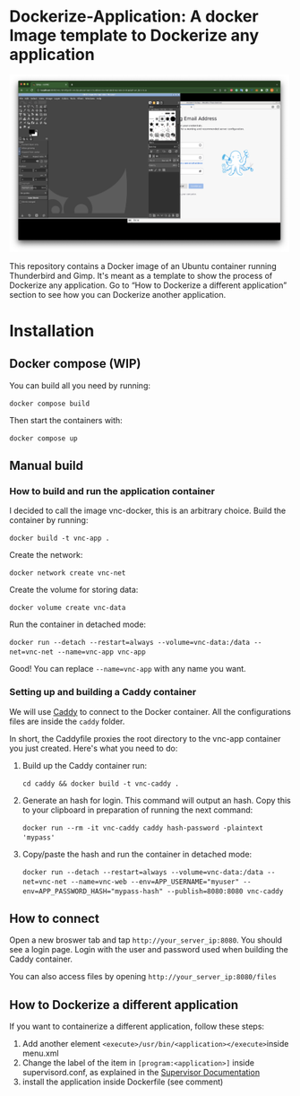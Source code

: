 # Dockerize-Application: A docker Image template to Dockerize any application


<p float="middle">
  <img src="./images/example.png" width="500" />
</p>


This repository contains a Docker image of an Ubuntu container running Thunderbird and Gimp. It's meant as a template to show the process of Dockerize any application. Go to <q>How to Dockerize a different application</q> section to see how you can Dockerize another application.

# Installation

## Docker compose (WIP)

You can build all you need by running:

```docker compose build```

Then start the containers with:

```docker compose up```

## Manual build
### How to build and run the application container

I decided to call the image vnc-docker, this is an arbitrary choice. Build the container by running:

```docker build -t vnc-app .```

Create the network:

```docker network create vnc-net```

Create the volume for storing data:

```docker volume create vnc-data```

Run the container in detached mode:

```docker run --detach --restart=always --volume=vnc-data:/data --net=vnc-net --name=vnc-app vnc-app```

Good! You can replace ```--name=vnc-app``` with any name you want. 

### Setting up and building a Caddy container

We will use [Caddy](https://caddyserver.com/) to connect to the Docker container. All the configurations files are inside the ```caddy``` folder.

In short, the Caddyfile proxies the root directory to the vnc-app container you just created. Here's what you need to do:

1. Build up the Caddy container run:
   
    ```cd caddy && docker build -t vnc-caddy .```

2. Generate an hash for login. This command will output an hash. Copy this to your clipboard in preparation of running the next command:
   
    ```docker run --rm -it vnc-caddy caddy hash-password -plaintext 'mypass'```

3. Copy/paste the hash and run the container in detached mode:
   
    ```docker run --detach --restart=always --volume=vnc-data:/data --net=vnc-net --name=vnc-web --env=APP_USERNAME="myuser" --env=APP_PASSWORD_HASH="mypass-hash" --publish=8080:8080 vnc-caddy```

## How to connect

Open a new broswer tab and tap ```http://your_server_ip:8080```. You should see a login page. Login with the user and password used when building the Caddy container.

You can also access files by opening ```http://your_server_ip:8080/files```

## How to Dockerize a different application

If you want to containerize a different application, follow these steps:

1. Add another element ```<execute>/usr/bin/<application></execute>```inside menu.xml
2. Change the label of the item in ```[program:<application>]``` inside supervisord.conf, as explained in the [Supervisor Documentation](http://supervisord.org/running.html#adding-a-program)
3. install the application inside Dockerfile (see comment)